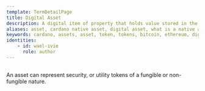 ```yaml
---
template: TermDetailPage
title: Digital Asset
description: A digital item of property that holds value stored in the distributed ledger.
aliases: asset, cardano native asset, digital asset, what is a native asset, what are digital assets, blockchain asset, cryptocurrency asset, is XRP a asset, fungible tokens, non-fungible tokens, bitcoin asset class, ethereum assets
keywords: cardano, assets, asset, token, tokens, bitcoin, ethereum, digital
identities: 
    - id: wael-ivie
      role: author
---
```


##

An asset can represent security, or utility tokens of a fungible or non-fungible nature.